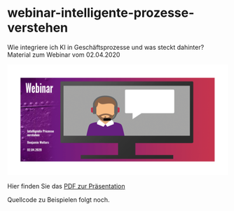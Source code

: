 # webinar-intelligente-prozesse-verstehen
Wie integriere ich KI in Geschäftsprozesse und was steckt dahinter? Material zum Webinar vom 02.04.2020

![WebinarMaterial](https://github.com/viadee/webinar-intelligente-prozesse-verstehen/blob/master/WebinarIntelligenteProzesse.png)

Hier finden Sie das <a href="https://github.com/viadee/webinar-intelligente-prozesse-verstehen/blob/master/Webinar%20Intelligente%20Prozesse%20-%20viadee%202020.pdf">PDF zur Präsentation</a>

Quellcode zu Beispielen folgt noch.
